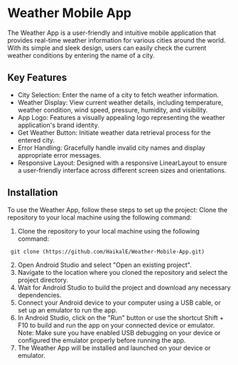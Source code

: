 # Weather Mobile App
The Weather App is a user-friendly and intuitive mobile application that provides real-time weather information for various cities around the world. With its simple and sleek design, users can easily check the current weather conditions by entering the name of a city.
## Key Features
- City Selection: Enter the name of a city to fetch weather information.
- Weather Display: View current weather details, including temperature, weather condition, wind speed, pressure, humidity, and visibility.
- App Logo: Features a visually appealing logo representing the weather application's brand identity.
- Get Weather Button: Initiate weather data retrieval process for the entered city.
- Error Handling: Gracefully handle invalid city names and display appropriate error messages.
- Responsive Layout: Designed with a responsive LinearLayout to ensure a user-friendly interface across different screen sizes and orientations.

## Installation
To use the Weather App, follow these steps to set up the project:
Clone the repository to your local machine using the following command:
1. Clone the repository to your local machine using the following command:
  ```git
   git clone (https://github.com/HaikalE/Weather-Mobile-App.git)
   ```
2. Open Android Studio and select "Open an existing project".
3. Navigate to the location where you cloned the repository and select the project directory.
4. Wait for Android Studio to build the project and download any necessary dependencies.
5. Connect your Android device to your computer using a USB cable, or set up an emulator to run the app.
6. In Android Studio, click on the "Run" button or use the shortcut Shift + F10 to build and run the app on your connected device or emulator.
   Note: Make sure you have enabled USB debugging on your device or configured the emulator properly before running the app.
7. The Weather App will be installed and launched on your device or emulator.
